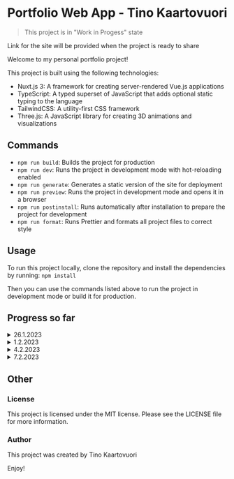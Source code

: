 # Portfolio Web App - Tino Kaartovuori

> This project is in "Work in Progess" state

Link for the site will be provided when the project is ready to share

Welcome to my personal portfolio project!

This project is built using the following technologies:

- Nuxt.js 3: A framework for creating server-rendered Vue.js applications
- TypeScript: A typed superset of JavaScript that adds optional static typing to the language
- TailwindCSS: A utility-first CSS framework
- Three.js: A JavaScript library for creating 3D animations and visualizations

## Commands

- `npm run build`: Builds the project for production
- `npm run dev`: Runs the project in development mode with hot-reloading enabled
- `npm run generate`: Generates a static version of the site for deployment
- `npm run preview`: Runs the project in development mode and opens it in a browser
- `npm run postinstall`: Runs automatically after installation to prepare the project for development
- `npm run format`: Runs Prettier and formats all project files to correct style

## Usage

To run this project locally, clone the repository and install the dependencies by running:
`npm install`

Then you can use the commands listed above to run the project in development mode or build it for production.

## Progress so far

<details>
  <summary>26.1.2023</summary>
  </br>

![](https://github.com/tinokaartovuori/my-portfolio/blob/main/documentation/progress/gifs/2023-01-26-portfolio-ui.gif)

Added some nice sticky UI elements. Three.js scene will be added as background later and on top of that there will be scrollable HTML content. The scroll will be synced between the Three.js scene and HTML content and it will make a very cool effect.

Z-layer: `Sticky UI Elements` <- ( `HTML Content` <- `Three.js Scene` ) < These will have synced scroll behaivour

</details>

<details>
  <summary>1.2.2023</summary>
  </br>

![](https://github.com/tinokaartovuori/my-portfolio/blob/main/documentation/progress/gifs/2023-02-01-portfolio-ui.gif)

- [x] Implemented dark and light mode (`TailwindCSS` and `@nuxtjs/color-mode`)
- [x] Added test canvas
- [x] Used `smooth-scrollbar` and `gsap ticker` to make custom scrolling behaviour
- [x] fix: Reimplemented animated texts with gsap

</details>

<details>
  <summary>4.2.2023</summary>
  </br>

![](https://github.com/tinokaartovuori/my-portfolio/blob/main/documentation/progress/gifs/2023-02-04-portfolio-ui.gif)

- [x] Replaced the previous canvas with Three.js version and made a prototype rounded rectangle in the scene that moves with the scroll
- [x] Made a fun custom scrollbar track
- [x] More responsive design
- [x] fix: Reimplemented toggle switch with gsap

</details>

<details>
  <summary>7.2.2023</summary>
  </br>

![](https://github.com/tinokaartovuori/my-portfolio/blob/main/documentation/progress/gifs/2023-02-07-portfolio-ui.gif)

- [x] Replaced orthographic camera with a perspective one
- [x] Refactored Three.js scene, camera and renderer to one scenario object
- [x] Made prototype components that enable mapping Three.js object positions to the HTML element positions
- [x] ^ Mapped some test images and objects to HTML elements
- [x] Tested some shaders to make images react to scrolling
- [x] Added some a few new colors

</details>

## Other

### License

This project is licensed under the MIT license. Please see the LICENSE file for more information.

### Author

This project was created by Tino Kaartovuori

Enjoy!
